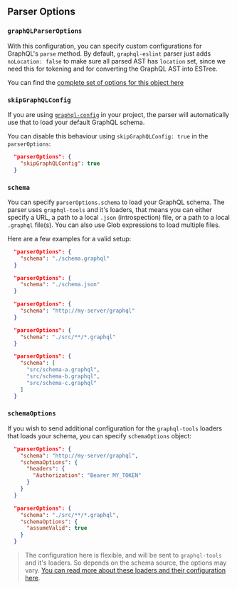 ## Parser Options

### `graphQLParserOptions`

With this configuration, you can specify custom configurations for GraphQL's `parse` method. By default, `graphql-eslint` parser just adds `noLocation: false` to make sure all parsed AST has `location` set, since we need this for tokening and for converting the GraphQL AST into ESTree.

You can find the [complete set of options for this object here](https://github.com/graphql/graphql-js/blob/master/src/language/parser.d.ts#L7)

### `skipGraphQLConfig`

If you are using [`graphql-config`](https://graphql-config.com) in your project, the parser will automatically use that to load your default GraphQL schema.

You can disable this behaviour using `skipGraphQLConfig: true` in the `parserOptions`:

```json
  "parserOptions": {
    "skipGraphQLConfig": true
  }
```

### `schema`

You can specify `parserOptions.schema` to load your GraphQL schema. The parser uses `graphql-tools` and it's loaders, that means you can either specify a URL, a path to a local `.json` (introspection) file, or a path to a local `.graphql` file(s). You can also use Glob expressions to load multiple files.

Here are a few examples for a valid setup:

```json
  "parserOptions": {
    "schema": "./schema.graphql"
  }
```

```json
  "parserOptions": {
    "schema": "./schema.json"
  }
```

```json
  "parserOptions": {
    "schema": "http://my-server/graphql"
  }
```

```json
  "parserOptions": {
    "schema": "./src/**/*.graphql"
  }
```

```json
  "parserOptions": {
    "schema": [
      "src/schema-a.graphql",
      "src/schema-b.graphql",
      "src/schema-c.graphql"
    ]
  }
```

### `schemaOptions`

If you wish to send additional configuration for the `graphql-tools` loaders that loads your schema, you can specify `schemaOptions` object:

```json
  "parserOptions": {
    "schema": "http://my-server/graphql",
    "schemaOptions": {
      "headers": {
        "Authorization": "Bearer MY_TOKEN"
      }
    }
  }
```

```json
  "parserOptions": {
    "schema": "./src/**/*.graphql",
    "schemaOptions": {
      "assumeValid": true
    }
  }
```

> The configuration here is flexible, and will be sent to `graphql-tools` and it's loaders. So depends on the schema source, the options may vary. [You can read more about these loaders and their configuration here](https://graphql-tools.com/docs/api/interfaces/_loaders_graphql_file_src_index_.graphqlfileloaderoptions).
